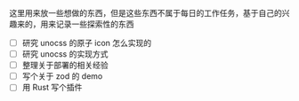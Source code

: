 这里用来放一些想做的东西，但是这些东西不属于每日的工作任务，基于自己的兴趣来的，用来记录一些探索性的东西

- [ ] 研究 unocss 的原子 icon 怎么实现的 
- [ ] 研究 unocss 的实现方式
- [ ] 整理关于部署的相关经验
- [ ] 写个关于 zod 的 demo
- [ ] 用 Rust 写个插件